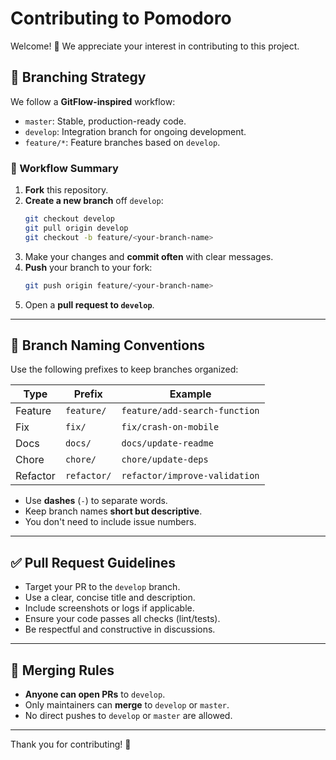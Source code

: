 # Contributing to Pomodoro

Welcome! 👋 We appreciate your interest in contributing to this project.

## 🧭 Branching Strategy

We follow a **GitFlow-inspired** workflow:

- `master`: Stable, production-ready code.
- `develop`: Integration branch for ongoing development.
- `feature/*`: Feature branches based on `develop`.

### 🔀 Workflow Summary

1. **Fork** this repository.
2. **Create a new branch** off `develop`:
   ```bash
   git checkout develop
   git pull origin develop
   git checkout -b feature/<your-branch-name>
   ```
3. Make your changes and **commit often** with clear messages.
4. **Push** your branch to your fork:
   ```bash
   git push origin feature/<your-branch-name>
   ```
5. Open a **pull request to `develop`**.

---

## 🧱 Branch Naming Conventions

Use the following prefixes to keep branches organized:

| Type     | Prefix      | Example                       |
| -------- | ----------- | ----------------------------- |
| Feature  | `feature/`  | `feature/add-search-function` |
| Fix      | `fix/`      | `fix/crash-on-mobile`         |
| Docs     | `docs/`     | `docs/update-readme`          |
| Chore    | `chore/`    | `chore/update-deps`           |
| Refactor | `refactor/` | `refactor/improve-validation` |

- Use **dashes** (`-`) to separate words.
- Keep branch names **short but descriptive**.
- You don't need to include issue numbers.

---

## ✅ Pull Request Guidelines

- Target your PR to the `develop` branch.
- Use a clear, concise title and description.
- Include screenshots or logs if applicable.
- Ensure your code passes all checks (lint/tests).
- Be respectful and constructive in discussions.

---

## 🚫 Merging Rules

- **Anyone can open PRs** to `develop`.
- Only maintainers can **merge** to `develop` or `master`.
- No direct pushes to `develop` or `master` are allowed.

---

Thank you for contributing! 🎉
